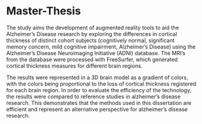 # Master-Thesis

The study aims the development of augmented reality tools to aid the Alzheimer’s Disease research by exploring the differences in cortical thickness of distinct cohort subjects (cognitively normal, significant memory concern, mild cognitive impairment, Alzheimer’s Disease) using the Alzheimer’s Disease Neuroimaging Initiative (ADNI) database. The MRI’s from the database were processed with FreeSurfer, which generated cortical thickness measures for different brain regions.

The results were represented in a 3D brain model as a gradient of colors, with the colors being proportional to the loss of cortical thickness registered for each brain region. In order to evaluate the efficiency of the technology, the results were compared to reference studies in alzheimer’s disease research. This demonstrates that the methods used in this dissertation are efficient and represent an alternative perspective for alzheimer’s disease research.



